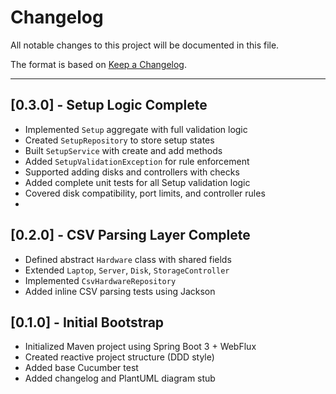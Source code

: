 # Changelog

All notable changes to this project will be documented in this file.

The format is based on [Keep a Changelog](https://keepachangelog.com/en/1.0.0/).

---

## [0.3.0] - Setup Logic Complete
- Implemented `Setup` aggregate with full validation logic
- Created `SetupRepository` to store setup states
- Built `SetupService` with create and add methods
- Added `SetupValidationException` for rule enforcement
- Supported adding disks and controllers with checks
- Added complete unit tests for all Setup validation logic
- Covered disk compatibility, port limits, and controller rules
- 
## [0.2.0] - CSV Parsing Layer Complete
- Defined abstract `Hardware` class with shared fields
- Extended `Laptop`, `Server`, `Disk`, `StorageController`
- Implemented `CsvHardwareRepository`
- Added inline CSV parsing tests using Jackson

## [0.1.0] - Initial Bootstrap
- Initialized Maven project using Spring Boot 3 + WebFlux
- Created reactive project structure (DDD style)
- Added base Cucumber test
- Added changelog and PlantUML diagram stub